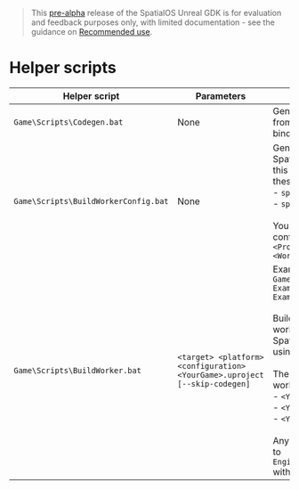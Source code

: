 > This [pre-alpha](https://docs.improbable.io/reference/13.1/shared/release-policy#maturity-stages) release of the SpatialOS Unreal GDK is for evaluation and feedback purposes only, with limited documentation - see the guidance on [Recommended use](../../README.md#recommended-use).

# Helper scripts

| Helper script | Parameters | Description |
| --- | --- | --- |
| `Game\Scripts\Codegen.bat` | None | Generates SpatialOS C++ Worker code from the generated schema and type-bindings. |
| `Game\Scripts\BuildWorkerConfig.bat` | None | Generates launch configurations for the SpatialOS Runtime. You need to re-run this if you've made changes to either of these files: </br> - `spatialos.UnrealClient.worker.json`</br> - `spatialos.UnrealWorker.worker.json` </br></br>You can find the generated launch configuration(s) in `<ProjectName>\spatial\build\assembly\<WorkerName>\*`|
| `Game\Scripts\BuildWorker.bat` | `<target> <platform> <configuration> <YourGame>.uproject [--skip-codegen]` | Example: </br> `Game\Scripts\BuildWorker.bat ExampleGameEditor Win64 Development ExampleGame.uproject` </br></br> Build, cook and zip your Unreal server-workers and client-workers for use with a SpatialOS cloud deployment (uploaded using [`spatial cloud upload`](https://docs.improbable.io/reference/13.1/shared/deploy/deploy-cloud)). </br></br>  The following `<target>`s  generate zipped workers: </br> - `<YourGame>` </br> - `<YourGame>Server` </br> - `<YourGame>Editor` </br></br> Any other `<target>` passes all arguments to `Engine\Build\BatchFiles\BuildWorker.bat` with no cooking or zipping performed.|
